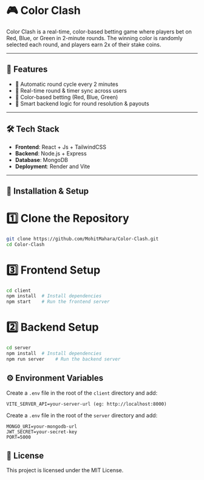 # 🎮 Color Clash

Color Clash is a real-time, color-based betting game where players bet on Red, Blue, or Green in 2-minute rounds. The winning color is randomly selected each round, and players earn 2x of their stake coins.

---

## 🚀 Features

- 🔁 Automatic round cycle every 2 minutes
- 👥 Real-time round & timer sync across users
- 🎨 Color-based betting (Red, Blue, Green)
- 🧮 Smart backend logic for round resolution & payouts

---

## 🛠️ Tech Stack

- **Frontend**: React + Js + TailwindCSS
- **Backend**: Node.js + Express
- **Database**: MongoDB 
- **Deployment**: Render and Vite

---

## 🚀 Installation & Setup

# 1️⃣ Clone the Repository
```sh
git clone https://github.com/MohitMahara/Color-Clash.git
cd Color-Clash
```

# 3️⃣ Frontend Setup
```sh
cd client
npm install  # Install dependencies
npm start    # Run the frontend server
```

# 2️⃣ Backend Setup
```sh
cd server
npm install  # Install dependencies
npm run server    # Run the backend server
```

## ⚙️ Environment Variables

Create a `.env` file in the root of the `client` directory and add:
```
VITE_SERVER_API=your-server-url (eg: http://localhost:8000)

```

Create a `.env` file in the root of the `server` directory and add:
```
MONGO_URI=your-mongodb-url
JWT_SECRET=your-secret-key
PORT=5000
```

## 📜 License

This project is licensed under the MIT License.
